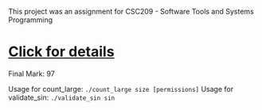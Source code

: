 This project was an assignment for CSC209 - Software Tools and Systems Programming
# [Click for details](https://archive.is/899pF)
Final Mark: 97

Usage for count_large: `./count_large size [permissions]`
Usage for validate_sin: `./validate_sin sin`
